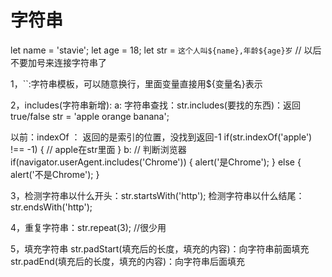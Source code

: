 # 字符串
let name = 'stavie';
let age = 18;
let str = `这个人叫${name},年龄${age}岁` // 以后不要加号来连接字符串了

1，``:字符串模板，可以随意换行，里面变量直接用${变量名}表示

2，includes(字符串新增): 
a:
  字符串查找：str.includes(要找的东西)：返回true/false
   str = 'apple orange banana';

  以前：indexOf ： 返回的是索引的位置，没找到返回-1
  if(str.indexOf('apple') !== -1) {
    // apple在str里面
  }
b:
  // 判断浏览器
    if(navigator.userAgent.includes('Chrome')) {
      alert('是Chrome');
    } else {
      alert('不是Chrome');
    }

3，检测字符串以什么开头：str.startsWith('http');
   检测字符串以什么结尾：str.endsWith('http');

4，重复字符串：str.repeat(3); //很少用

5，填充字符串
  str.padStart(填充后的长度，填充的内容)：向字符串前面填充
  str.padEnd(填充后的长度，填充的内容)：向字符串后面填充




